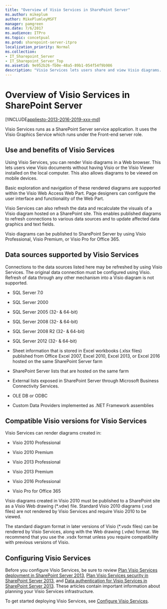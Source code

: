 ```yaml
---
title: "Overview of Visio Services in SharePoint Server"
ms.author: mikeplum
author: MikePlumleyMSFT
manager: pamgreen
ms.date: 7/6/2017
ms.audience: ITPro
ms.topic: concetpual
ms.prod: sharepoint-server-itpro
localization_priority: Normal
ms.collection:
- IT_Sharepoint_Server
- IT_Sharepoint_Server_Top
ms.assetid: 9e952b26-fb0e-48a5-89b1-054f54f9b986
description: "Visio Services lets users share and view Visio diagrams. It also enables data-connected Visio diagrams to be refreshed and updated from various data sources."
---
```


# Overview of Visio Services in SharePoint Server

[!INCLUDE[appliesto-2013-2016-2019-xxx-md](../includes/appliesto-2013-2016-2019-xxx-md.md)]
  
Visio Services runs as a SharePoint Server service application. It uses the Visio Graphics Service which runs under the Front-end server role.
  
## Use and benefits of Visio Services

Using Visio Services, you can render Visio diagrams in a Web browser. This lets users view Visio documents without having Visio or the Visio Viewer installed on the local computer. This also allows diagrams to be viewed on mobile devices.
  
Basic exploration and navigation of these rendered diagrams are supported within the Visio Web Access Web Part. Page designers can configure the user interface and functionality of the Web Part.
  
Visio Services can also refresh the data and recalculate the visuals of a Visio diagram hosted on a SharePoint site. This enables published diagrams to refresh connections to various data sources and to update affected data graphics and text fields.
  
Visio diagrams can be published to SharePoint Server by using Visio Professional, Visio Premium, or Visio Pro for Office 365.
  
## Data sources supported by Visio Services

Connections to the data sources listed here may be refreshed by using Visio Services. The original data connection must be configured using Visio. Refresh of data through any other mechanism into a Visio diagram is not supported.
  
- SQL Server 7.0
    
- SQL Server 2000
    
- SQL Server 2005 (32- &amp; 64-bit)
    
- SQL Server 2008 (32- &amp; 64-bit)
    
- SQL Server 2008 R2 (32- &amp; 64-bit)
    
- SQL Server 2012 (32- &amp; 64-bit)
    
- Sheet information that is stored in Excel workbooks (.xlsx files) published from Office Excel 2007, Excel 2010, Excel 2013, or Excel 2016 hosted on the same SharePoint Server farm
    
- SharePoint Server lists that are hosted on the same farm
    
- External lists exposed in SharePoint Server through Microsoft Business Connectivity Services.
    
- OLE DB or ODBC 
    
- Custom Data Providers implemented as .NET Framework assemblies
    
## Compatible Visio versions for Visio Services

Visio Services can render diagrams created in: 
  
- Visio 2010 Professional
    
- Visio 2010 Premium
    
- Visio 2013 Professional
    
- Visio 2013 Premium
    
- Visio 2016 Professional
    
- Visio Pro for Office 365
    
Visio diagrams created in Visio 2010 must be published to a SharePoint site as a Visio Web drawing (\*.vdw) file. Standard Visio 2010 diagrams (.vsd files) are not rendered by Visio Services and require Visio 2010 to be viewed.
  
The standard diagram format in later versions of Visio (\*.vsdx files) can be rendered by Visio Services, along with the Web drawing (.vdw) format. We recommend that you use the .vsdx format unless you require compatibility with previous versions of Visio.
  
## Configuring Visio Services

Before you configure Visio Services, be sure to review [Plan Visio Services deployment in SharePoint Server 2013](plan-visio-services-deployment.md), [Plan Visio Services security in SharePoint Server 2013](visio-services-security-planning.md), and [Data authentication for Visio Services in SharePoint Server 2013](data-authentication-for-visio-services.md). These articles contain important information about planning your Visio Services infrastructure.
  
To get started deploying Visio Services, see [Configure Visio Services](/SharePoint/administration/configure-visio-services).
  

